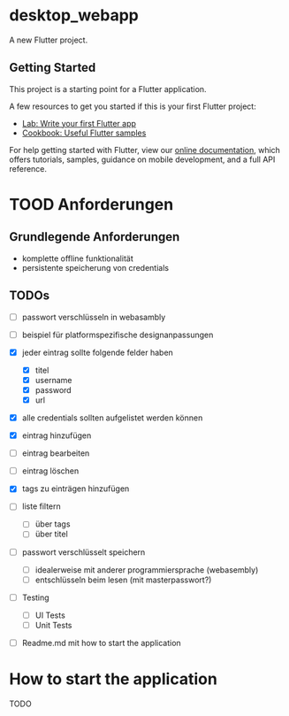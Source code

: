 # desktop_webapp

A new Flutter project.

## Getting Started

This project is a starting point for a Flutter application.

A few resources to get you started if this is your first Flutter project:

- [Lab: Write your first Flutter app](https://flutter.dev/docs/get-started/codelab)
- [Cookbook: Useful Flutter samples](https://flutter.dev/docs/cookbook)

For help getting started with Flutter, view our
[online documentation](https://flutter.dev/docs), which offers tutorials,
samples, guidance on mobile development, and a full API reference.



# TOOD Anforderungen

## Grundlegende Anforderungen
- komplette offline funktionalität
- persistente speicherung von credentials

## TODOs
- [ ] passwort verschlüsseln in webasambly
- [ ] beispiel für platformspezifische designanpassungen 
- [x] jeder eintrag sollte folgende felder haben
    - [x] titel
    - [x] username
    - [x] password
    - [x] url
- [x] alle credentials sollten aufgelistet werden können
- [x] eintrag hinzufügen
- [ ] eintrag bearbeiten
- [ ] eintrag löschen
- [x] tags zu einträgen hinzufügen
- [ ] liste filtern
    - [ ] über tags
    - [ ] über titel
- [ ] passwort verschlüsselt speichern
    - [ ] idealerweise mit anderer programmiersprache (webasembly)
    - [ ] entschlüsseln beim lesen (mit masterpasswort?)
- [ ] Testing
    - [ ] UI Tests
    - [ ] Unit Tests
- [ ] Readme.md mit how to start the application


# How to start the application

TODO